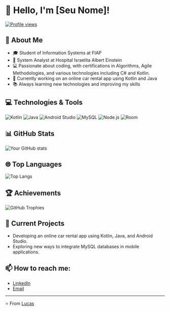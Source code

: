 # 👋 Hello, I'm [Seu Nome]!

[![Profile views](https://komarev.com/ghpvc/?username=lucax011&color=blue)](https://github.com/lucax011)

## 🚀 About Me
- 🎓 Student of Information Systems at FIAP
- 💼 System Analyst at Hospital Israelita Albert Einstein
- 💻 Passionate about coding, with certifications in Algorithms, Agile Methodologies, and various technologies including C# and Kotlin.
- 🔧 Currently working on an online car rental app using Kotlin and Java
- 📚 Always learning new technologies and improving my skills

## 💻 Technologies & Tools

![Kotlin](https://img.shields.io/badge/Kotlin-%23F48FB1.svg?style=for-the-badge&logo=kotlin&logoColor=white)
![Java](https://img.shields.io/badge/Java-%23F7DF1E.svg?style=for-the-badge&logo=java&logoColor=black)
![Android Studio](https://img.shields.io/badge/Android%20Studio-%233DDC84.svg?style=for-the-badge&logo=android-studio&logoColor=white)
![MySQL](https://img.shields.io/badge/MySQL-%2300f.svg?style=for-the-badge&logo=mysql&logoColor=white)
![Node.js](https://img.shields.io/badge/Node.js-%23339933.svg?style=for-the-badge&logo=node.js&logoColor=white)
![Room](https://img.shields.io/badge/Room-%233DDC84.svg?style=for-the-badge&logo=android&logoColor=white)

## 📊 GitHub Stats

![Your GitHub stats](https://github-readme-stats.vercel.app/api?username=lucax011&show_icons=true&theme=tokyonight)

## 🌐 Top Languages

![Top Langs](https://github-readme-stats.vercel.app/api/top-langs/?username=lucax011&layout=compact&theme=tokyonight)

## 🏆 Achievements

![GitHub Trophies](https://github-profile-trophy.vercel.app/?username=lucax011&theme=algolia)

## 🌱 Current Projects
- Developing an online car rental app using Kotlin, Java, and Android Studio.
- Exploring new ways to integrate MySQL databases in mobile applications.

## 📫 How to reach me:
- [LinkedIn](https://www.linkedin.com/in/lucas-melo-oliveira-063b0a200/)
- [Email](mailto:csdg6924@gmail.com)

---

⭐️ From [Lucas](https://github.com/lucax011)
